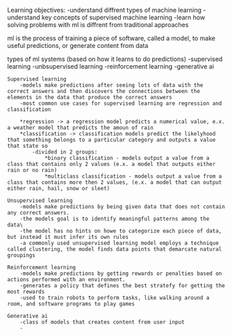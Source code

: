 Learning objectives:
    -understand diffrent types of machine learning
    -understand key concepts of supervised machine learning
    -learn how solving problems with ml is diffrent from traditional approaches

ml is the process of training a piece of software, called a model, to make useful predictions, or generate content from data

types of ml systems (based on how it learns to do predictions)
    -supervised learning
    -unbsupervised learning
    -reinforcement learning
    -generative ai


    Supervised learning
        -models make predictions after seeing lots of data with the correct answers and then discovers the connections between the elements in the data that produce the correct answers
        -most common use cases for supervised learning are regression and classification

        *regression -> a regression model predicts a numerical value, e.x. a weather model that predicts the amoun of rain
        *classification -> classification models predict the likelyhood that something belongs to a particular category and outputs a value that state so
            -divided in 2 groups:
                *binary classification - models output a value from a class that contains only 2 values (e.x. a model that outputs either rain or no rain)
                *multiclass classification - models output a value from a class that contains more then 2 values, (e.x. a model that can output either rain, hail, snow or sleet)

    Unsupervised learning
        -models make predictions by being given data that does not contain any correct answers.
        -the models goal is to identify meaningful patterns among the data\
        -the model has no hints on howe to categorize each piece of data, but instead it must infer its own rules
        -a commonly used unsupervised learning model employs a technique called clustering, the model finds data points that demarcate natural groupings

    Reinforcement learning
        -models make predictions by getting rewards or penalties based on actions performed with an environment.
        -generates a policy that defines the best stratefy for getting the most rewards
        -used to train robots to perform tasks, like walking around a room, and software programs to play games

    Generative ai
        -class of models that creates content from user input
        -
